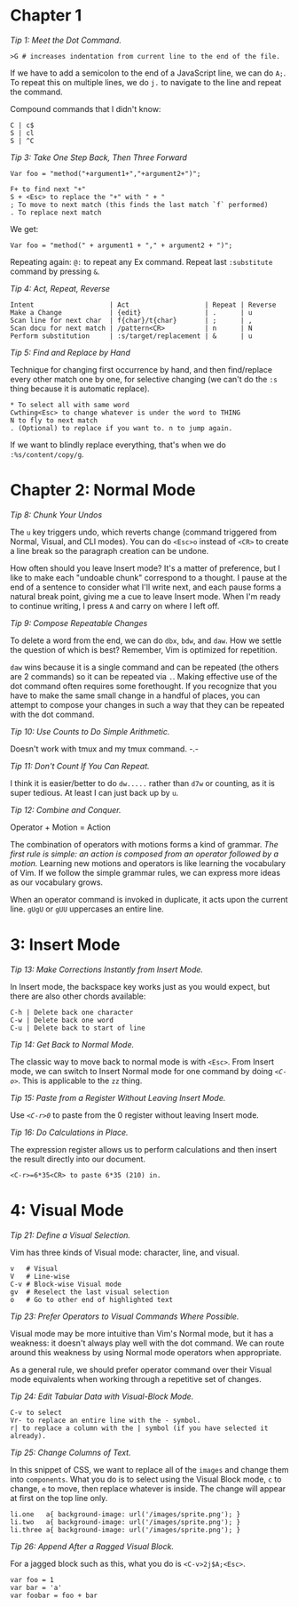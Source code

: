 # Chapter 1

*Tip 1: Meet the Dot Command.*

    >G # increases indentation from current line to the end of the file.

If we have to add a semicolon to the end of a JavaScript line, we can do `A;`. To repeat this on multiple lines, we do `j.` to navigate to the line and repeat the command.

Compound commands that I didn't know:

    C | c$
    S | cl
    S | ^C

*Tip 3: Take One Step Back, Then Three Forward*

    Var foo = "method("+argument1+","+argument2+")";

    F+ to find next "+"
    S + <Esc> to replace the "+" with " + "
    ; To move to next match (this finds the last match `f` performed)
    . To replace next match

We get:

    Var foo = "method(" + argument1 + "," + argument2 + ")";

Repeating again: `@:` to repeat any Ex command. Repeat last `:substitute` command by pressing `&`.

*Tip 4: Act, Repeat, Reverse*

    Intent                   | Act                   | Repeat | Reverse
    Make a Change            | {edit}                | .      | u
    Scan line for next char  | f{char}/t{char}       | ;      | ,
    Scan docu for next match | /pattern<CR>          | n      | N
    Perform substitution     | :s/target/replacement | &      | u

*Tip 5: Find and Replace by Hand*

Technique for changing first occurrence by hand, and then find/replace every other match one by one, for selective changing (we can't do the `:s` thing because it is automatic replace).

    * To select all with same word
    Cwthing<Esc> to change whatever is under the word to THING
    N to fly to next match
    . (Optional) to replace if you want to. n to jump again.

If we want to blindly replace everything, that's when we do `:%s/content/copy/g`.

# Chapter 2: Normal Mode

*Tip 8: Chunk Your Undos*

The `u` key triggers undo, which reverts change (command triggered from Normal, Visual, and CLI modes). You can do `<Esc>o` instead of `<CR>` to create a line break so the paragraph creation can be undone.

How often should you leave Insert mode? It's a matter of preference, but I like to make each "undoable chunk" correspond to a thought. I pause at the end of a sentence to consider what I'll write next, and each pause forms a natural break point, giving me a cue to leave Insert mode. When I'm ready to continue writing, I press `A` and carry on where I left off.

*Tip 9: Compose Repeatable Changes*

To delete a word from the end, we can do `dbx`, `bdw`, and `daw`. How  we settle the question of which is best? Remember, Vim is optimized for repetition.

`daw` wins because it is a single command and can be repeated (the others are 2 commands) so it can be repeated via `.`. Making effective use of the dot command often requires some forethought. If you recognize that you have to make the same small change in a handful of places, you can attempt to compose your changes in such a way that they can be repeated with the dot command.

*Tip 10: Use Counts to Do Simple Arithmetic.*

Doesn't work with tmux and my tmux command. -.-

*Tip 11: Don't Count If You Can Repeat.*

I think it is easier/better to do `dw.....` rather than `d7w` or counting, as it is super tedious. At least I can just back up by `u`.

*Tip 12: Combine and Conquer.*

Operator + Motion = Action

The combination of operators with motions forms a kind of grammar. *The first rule is simple: an action is composed from an operator followed by a motion.* Learning new motions and operators is like learning the vocabulary of Vim. If we follow the simple grammar rules, we can express more ideas as our vocabulary grows.

When an operator command is invoked in duplicate, it acts upon the current line. `gUgU` or `gUU` uppercases an entire line.

# 3: Insert Mode

*Tip 13: Make Corrections Instantly from Insert Mode.*

In Insert mode, the backspace key works just as you would expect, but there are also other chords available:

    C-h | Delete back one character
    C-w | Delete back one word
    C-u | Delete back to start of line

*Tip 14: Get Back to Normal Mode.*

The classic way to move back to normal mode is with `<Esc>`. From Insert mode, we can switch to Insert Normal mode for one command by doing *`<C-o>`*. This is applicable to the `zz` thing.

*Tip 15: Paste from a Register Without Leaving Insert Mode.*

Use *`<C-r>0`* to paste from the 0 register without leaving Insert mode.

*Tip 16: Do Calculations in Place.*

The expression register allows us to perform calculations and then insert the result directly into our document.

    <C-r>=6*35<CR> to paste 6*35 (210) in.

# 4: Visual Mode

*Tip 21: Define a Visual Selection.*

Vim has three kinds of Visual mode: character, line, and visual.

    v   # Visual
    V   # Line-wise
    C-v # Block-wise Visual mode
    gv  # Reselect the last visual selection
    o   # Go to other end of highlighted text

*Tip 23: Prefer Operators to Visual Commands Where Possible.*

Visual mode may be more intuitive than Vim's Normal mode, but it has a weakness: it doesn't always play well with the dot command. We can route around this weakness by using Normal mode operators when appropriate.

As a general rule, we should prefer operator command over their Visual mode equivalents when working through a repetitive set of changes.

*Tip 24: Edit Tabular Data with Visual-Block Mode.*

    C-v to select
    Vr- to replace an entire line with the - symbol.
    r| to replace a column with the | symbol (if you have selected it already).

*Tip 25: Change Columns of Text.*

In this snippet of CSS, we want to replace all of the `images` and change them into `components`. What you do is to select using the Visual Block mode, `c` to change, `e` to move, then replace whatever is inside. The change will appear at first on the top line only.

    li.one   a{ background-image: url('/images/sprite.png'); }
    li.two   a{ background-image: url('/images/sprite.png'); }
    li.three a{ background-image: url('/images/sprite.png'); }

*Tip 26: Append After a Ragged Visual Block.*

For a jagged block such as this, what you do is `<C-v>2j$A;<Esc>`.

    var foo = 1
    var bar = 'a'
    var foobar = foo + bar

